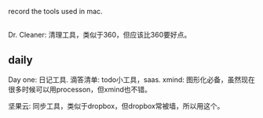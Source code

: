 record the tools used in mac.

##  
Dr. Cleaner: 清理工具，类似于360，但应该比360要好点。


## daily
Day one: 日记工具.
滴答清单: todo小工具，saas.
xmind: 图形化必备，虽然现在很多时候可以用processon，但xmind也不错。

坚果云: 同步工具，类似于dropbox，但dropbox常被墙，所以用这个。
